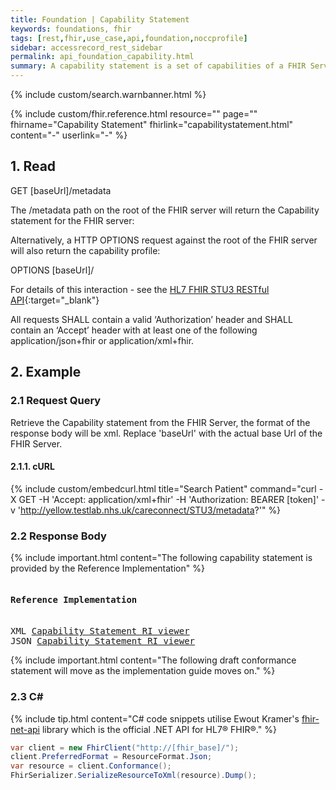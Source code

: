 ```yaml
---
title: Foundation | Capability Statement
keywords: foundations, fhir
tags: [rest,fhir,use_case,api,foundation,noccprofile]
sidebar: accessrecord_rest_sidebar
permalink: api_foundation_capability.html
summary: A capability statement is a set of capabilities of a FHIR Server that may be used as a statement of actual server functionality or a statement of required or desired server implementation.
---
```


{% include custom/search.warnbanner.html %}

{% include custom/fhir.reference.html resource="" page="" fhirname="Capability Statement"  fhirlink="capabilitystatement.html" content="-" userlink="-" %}


## 1. Read ##

<div markdown="span" class="alert alert-success" role="alert">
GET [baseUrl]/metadata</div>

The /metadata path on the root of the FHIR server will return the Capability statement for the FHIR server:

Alternatively, a HTTP OPTIONS request against the root of the FHIR server will also return the capability profile:

<div markdown="span" class="alert alert-success" role="alert">
OPTIONS [baseUrl]/</div>

For details of this interaction - see the [HL7 FHIR STU3 RESTful API](http.html#capabilities){:target="_blank"}

All requests SHALL contain a valid ‘Authorization’ header and SHALL contain an ‘Accept’ header with at least one of the following application/json+fhir or application/xml+fhir.

## 2. Example ##

### 2.1 Request Query ###

Retrieve the Capability statement from the FHIR Server, the format of the response body will be xml. Replace 'baseUrl' with the actual base Url of the FHIR Server.

#### 2.1.1. cURL ####

{% include custom/embedcurl.html title="Search Patient" command="curl -X GET -H 'Accept: application/xml+fhir' -H 'Authorization: BEARER [token]' -v 'http://yellow.testlab.nhs.uk/careconnect/STU3/metadata?'" %}

### 2.2 Response Body ###

{% include important.html content="The following capability statement is provided by the Reference Implementation" %}

<div class="language-http highlighter-rouge">
<pre class="highlight">
<h4>Reference Implementation</h4>
XML <a target="_blank" href="http://yellow.testlab.nhs.uk/careconnect/conformance?serverId=home&pretty=false&encoding=xml">Capability Statement RI viewer</a>
JSON <a target="_blank" href="http://yellow.testlab.nhs.uk/careconnect/conformance?serverId=home&pretty=false&encoding=json">Capability Statement RI viewer</a>
</pre>
</div>

{% include important.html content="The following draft conformance statement will move as the implementation guide moves on." %}


### 2.3 C# ###

{% include tip.html content="C# code snippets utilise Ewout Kramer's [fhir-net-api](https://github.com/ewoutkramer/fhir-net-api) library which is the official .NET API for HL7&reg; FHIR&reg;." %}

```csharp
var client = new FhirClient("http://[fhir_base]/");
client.PreferredFormat = ResourceFormat.Json;
var resource = client.Conformance();
FhirSerializer.SerializeResourceToXml(resource).Dump();
```
